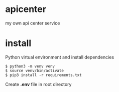# apicenter
my own api center service

# install

Python virtual environment and install dependencies

```shell
$ python3 -m venv venv
$ source venv/bin/activate
$ pip3 install -r requirements.txt
```

Create **.env** file in root directory